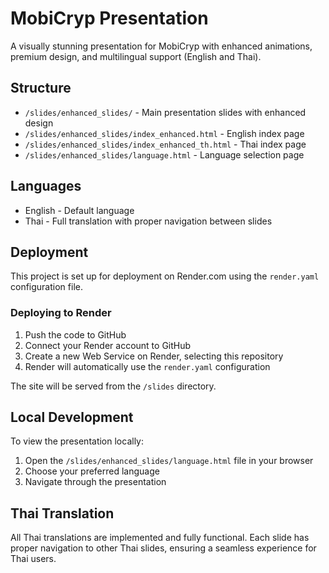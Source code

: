 # MobiCryp Presentation

A visually stunning presentation for MobiCryp with enhanced animations, premium design, and multilingual support (English and Thai).

## Structure

- `/slides/enhanced_slides/` - Main presentation slides with enhanced design
- `/slides/enhanced_slides/index_enhanced.html` - English index page
- `/slides/enhanced_slides/index_enhanced_th.html` - Thai index page
- `/slides/enhanced_slides/language.html` - Language selection page

## Languages

- English - Default language
- Thai - Full translation with proper navigation between slides

## Deployment

This project is set up for deployment on Render.com using the `render.yaml` configuration file.

### Deploying to Render

1. Push the code to GitHub
2. Connect your Render account to GitHub
3. Create a new Web Service on Render, selecting this repository
4. Render will automatically use the `render.yaml` configuration

The site will be served from the `/slides` directory.

## Local Development

To view the presentation locally:

1. Open the `/slides/enhanced_slides/language.html` file in your browser
2. Choose your preferred language
3. Navigate through the presentation

## Thai Translation

All Thai translations are implemented and fully functional. Each slide has proper navigation to other Thai slides, ensuring a seamless experience for Thai users.